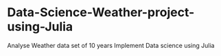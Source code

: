 # Data-Science-Weather-project-using-Julia
Analyse Weather data set of 10 years  Implement Data science using Julia 
